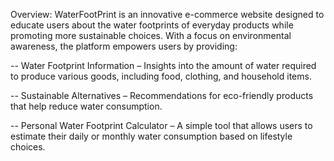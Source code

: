 Overview:
WaterFootPrint is an innovative e-commerce website designed to educate users about the water footprints of everyday products while promoting more sustainable choices. With a focus on environmental awareness, the platform empowers users by providing:


-- Water Footprint Information – Insights into the amount of water required to produce various goods, including food, clothing, and household items.

-- Sustainable Alternatives – Recommendations for eco-friendly products that help reduce water consumption.

-- Personal Water Footprint Calculator – A simple tool that allows users to estimate their daily or monthly water consumption based on lifestyle choices.

